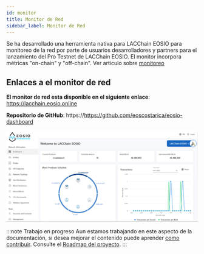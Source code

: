 ```yaml
---
id: monitor
title: Monitor de Red
sidebar_label: Monitor de Red
---
```


Se ha desarrollado una herramienta nativa para LACChain EOSIO para monitoreo de la red por parte de usuarios desarrolladores y partners para el lanzamiento del Pro Testnet de LACChain EOSIO. El monitor incorpora métricas "on-chain" y "off-chain". Ver artículo sobre [monitoreo](../monitoreo)

## Enlaces a el monitor de red

**El monitor de red esta disponible en el siguiente enlace**: https://lacchain.eosio.online

**Repositorio de GitHub**: https://https://github.com/eoscostarica/eosio-dashboard

![Monitor de red](/img/docs/monitor.png)

:::note Trabajo en progreso
Aun estamos trabajando en este aspecto de la documentación, si desea mejorar el contenido puede aprender [como contribuir](../guias/contribuir). Consulte el [Roadmap del proyecto](../roadmap).
:::
